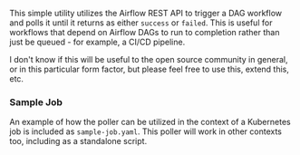 This simple utility utilizes the Airflow REST API to trigger a DAG workflow and polls it until it returns as either `success` or `failed`. This is useful for workflows that depend on Airflow DAGs to run to completion rather than just be queued - for example, a CI/CD pipeline.

I don't know if this will be useful to the open source community in general, or in this particular form factor, but please feel free to use this, extend this, etc.

### Sample Job

An example of how the poller can be utilized in the context of a Kubernetes job is included as `sample-job.yaml`. This poller will work in other contexts too, including as a standalone script.
